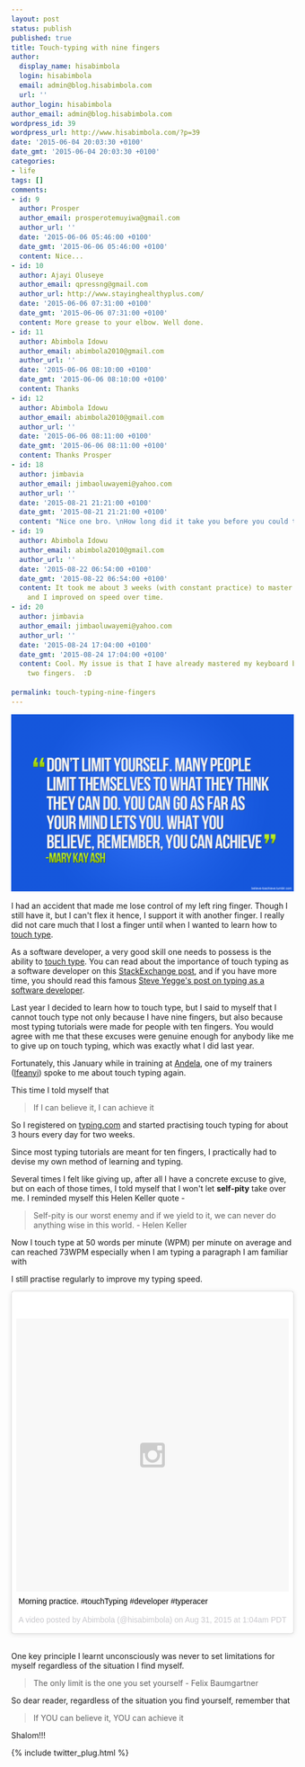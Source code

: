 ```yaml
---
layout: post
status: publish
published: true
title: Touch-typing with nine fingers
author:
  display_name: hisabimbola
  login: hisabimbola
  email: admin@blog.hisabimbola.com
  url: ''
author_login: hisabimbola
author_email: admin@blog.hisabimbola.com
wordpress_id: 39
wordpress_url: http://www.hisabimbola.com/?p=39
date: '2015-06-04 20:03:30 +0100'
date_gmt: '2015-06-04 20:03:30 +0100'
categories:
- life
tags: []
comments:
- id: 9
  author: Prosper
  author_email: prosperotemuyiwa@gmail.com
  author_url: ''
  date: '2015-06-06 05:46:00 +0100'
  date_gmt: '2015-06-06 05:46:00 +0100'
  content: Nice...
- id: 10
  author: Ajayi Oluseye
  author_email: qpressng@gmail.com
  author_url: http://www.stayinghealthyplus.com/
  date: '2015-06-06 07:31:00 +0100'
  date_gmt: '2015-06-06 07:31:00 +0100'
  content: More grease to your elbow. Well done.
- id: 11
  author: Abimbola Idowu
  author_email: abimbola2010@gmail.com
  author_url: ''
  date: '2015-06-06 08:10:00 +0100'
  date_gmt: '2015-06-06 08:10:00 +0100'
  content: Thanks
- id: 12
  author: Abimbola Idowu
  author_email: abimbola2010@gmail.com
  author_url: ''
  date: '2015-06-06 08:11:00 +0100'
  date_gmt: '2015-06-06 08:11:00 +0100'
  content: Thanks Prosper
- id: 18
  author: jimbavia
  author_email: jimbaoluwayemi@yahoo.com
  author_url: ''
  date: '2015-08-21 21:21:00 +0100'
  date_gmt: '2015-08-21 21:21:00 +0100'
  content: "Nice one bro. \nHow long did it take you before you could touch-type well?"
- id: 19
  author: Abimbola Idowu
  author_email: abimbola2010@gmail.com
  author_url: ''
  date: '2015-08-22 06:54:00 +0100'
  date_gmt: '2015-08-22 06:54:00 +0100'
  content: It took me about 3 weeks (with constant practice) to master the keyboard,
    and I improved on speed over time.
- id: 20
  author: jimbavia
  author_email: jimbaoluwayemi@yahoo.com
  author_url: ''
  date: '2015-08-24 17:04:00 +0100'
  date_gmt: '2015-08-24 17:04:00 +0100'
  content: Cool. My issue is that I have already mastered my keyboard but with just
    two fingers.  :D

permalink: touch-typing-nine-fingers
---
```

[![dont-limit-yourself](assets/dont-limit-yourself.png)](assets/dont-limit-yourself.png)

I had an accident that made me lose control of my left ring finger. Though I still have it, but I can't flex it hence, I support it with another finger. I really did not care much that I lost a finger until when I wanted to learn how to [touch type](http://en.wikipedia.org/wiki/Touch_typing).

As a software developer, a very good skill one needs to possess is the ability to [touch type](http://en.wikipedia.org/wiki/Touch_typing). You can read about the importance of touch typing as a software developer on this [StackExchange post](http://programmers.stackexchange.com/questions/492/how-important-is-the-ability-to-touch-type), and if you have more time, you should read this famous [Steve Yegge's post on typing as a software developer](http://steve-yegge.blogspot.com/2008/09/programmings-dirtiest-little-secret.html).

Last year I decided to learn how to touch type, but I said to myself that I cannot touch type not only because I have nine fingers, but also because most typing tutorials were made for people with ten fingers. You would agree with me that these excuses were genuine enough for anybody like me to give up on touch typing, which was exactly what I did last year.

Fortunately, this January while in training at [Andela](http://andela.co/), one of my trainers ([Ifeanyi](https://ng.linkedin.com/pub/ifeanyi-oraelosi/65/10a/59)) spoke to me about touch typing again.

This time I told myself that

> If I can believe it, I can achieve it

So I registered on [typing.com](http://www.typing.com/) and started practising touch typing for about 3 hours every day for two weeks.

Since most typing tutorials are meant for ten fingers, I practically had to devise my own method of learning and typing.

Several times I felt like giving up, after all I have a concrete excuse to give, but on each of those times, I told myself that I won't let **self-pity** take over me. I reminded myself this Helen Keller quote -

> Self-pity is our worst enemy and if we yield to it, we can never do anything wise in this world. - Helen Keller

Now I touch type at 50 words per minute (WPM) per minute on average and can reached 73WPM especially when I am typing a paragraph I am familiar with

I still practise regularly to improve my typing speed.

<blockquote class="instagram-media" data-instgrm-captioned data-instgrm-version="6" style=" background:#FFF; border:0; border-radius:3px; box-shadow:0 0 1px 0 rgba(0,0,0,0.5),0 1px 10px 0 rgba(0,0,0,0.15); margin: 1px; max-width:658px; padding:0; width:99.375%; width:-webkit-calc(100% - 2px); width:calc(100% - 2px);"><div style="padding:8px;"> <div style=" background:#F8F8F8; line-height:0; margin-top:40px; padding:50.0% 0; text-align:center; width:100%;"> <div style=" background:url(data:image/png;base64,iVBORw0KGgoAAAANSUhEUgAAACwAAAAsCAMAAAApWqozAAAAGFBMVEUiIiI9PT0eHh4gIB4hIBkcHBwcHBwcHBydr+JQAAAACHRSTlMABA4YHyQsM5jtaMwAAADfSURBVDjL7ZVBEgMhCAQBAf//42xcNbpAqakcM0ftUmFAAIBE81IqBJdS3lS6zs3bIpB9WED3YYXFPmHRfT8sgyrCP1x8uEUxLMzNWElFOYCV6mHWWwMzdPEKHlhLw7NWJqkHc4uIZphavDzA2JPzUDsBZziNae2S6owH8xPmX8G7zzgKEOPUoYHvGz1TBCxMkd3kwNVbU0gKHkx+iZILf77IofhrY1nYFnB/lQPb79drWOyJVa/DAvg9B/rLB4cC+Nqgdz/TvBbBnr6GBReqn/nRmDgaQEej7WhonozjF+Y2I/fZou/qAAAAAElFTkSuQmCC); display:block; height:44px; margin:0 auto -44px; position:relative; top:-22px; width:44px;"></div></div> <p style=" margin:8px 0 0 0; padding:0 4px;"> <a href="https://www.instagram.com/p/7ClXQgjmlu/" style=" color:#000; font-family:Arial,sans-serif; font-size:14px; font-style:normal; font-weight:normal; line-height:17px; text-decoration:none; word-wrap:break-word;" target="_blank">Morning practice. #touchTyping #developer #typeracer</a></p> <p style=" color:#c9c8cd; font-family:Arial,sans-serif; font-size:14px; line-height:17px; margin-bottom:0; margin-top:8px; overflow:hidden; padding:8px 0 7px; text-align:center; text-overflow:ellipsis; white-space:nowrap;">A video posted by Abimbola (@hisabimbola) on <time style=" font-family:Arial,sans-serif; font-size:14px; line-height:17px;" datetime="2015-08-31T08:04:15+00:00">Aug 31, 2015 at 1:04am PDT</time></p></div></blockquote>
<script async defer src="//platform.instagram.com/en_US/embeds.js"></script>

<br />

One key principle I learnt unconsciously was never to set limitations for myself regardless of the situation I find myself.

> The only limit is the one you set yourself - Felix Baumgartner

So dear reader, regardless of the situation you find yourself, remember that

> If YOU can believe it, YOU can achieve it

Shalom!!!

{% include twitter_plug.html %}
